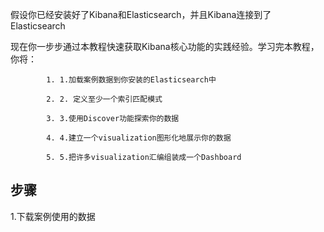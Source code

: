 
假设你已经安装好了Kibana和Elasticsearch，并且Kibana连接到了Elasticsearch

现在你一步步通过本教程快速获取Kibana核心功能的实践经验。学习完本教程，你将：

            1. 1.加载案例数据到你安装的Elasticsearch中

            2. 2. 定义至少一个索引匹配模式

            3. 3.使用Discover功能探索你的数据

            4. 4.建立一个visualization图形化地展示你的数据

            5. 5.把许多visualization汇编组装成一个Dashboard
            
## 步骤
1.下载案例使用的数据
